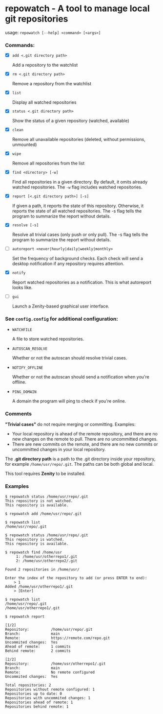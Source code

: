 # repowatch - A tool to manage local git repositories

usage: `repowatch [--help] <command> [<args>]`

### Commands:
- [x] `add <.git directory path>` 
    
    Add a repository to the watchlist
- [x] `rm <.git directory path>`

    Remove a repository from the watchlist
- [x] `list`

    Display all watched repositories
- [x] `status <.git directory path>`

    Show the status of a given repository (watched, available)
- [x] `clean`

    Remove all unavailable repositories (deleted, without permissions, unmounted)
- [x] `wipe`

    Remove all repositories from the list
- [x] `find <directory> [-w]`   

    Find all repositories in a given directory. By default, it omits already watched repositories. The `-w` flag includes watched repositories.
- [x] `report [<.git directory path>] [-s]`

    If given a path, it reports the state of this repository. Otherwise, it reports the state of all watched repositories. The -s flag tells the program to summarize the report without details.
- [x] `resolve [-s]`

    Resolve all trivial cases (only push or only pull). The -s flag tells the program to summarize the report without details.
- [ ] `autoreport <never|hourly|daily|weekly|monthly>`

    Set the frequency of background checks. Each check will send a desktop notification if any repository requires attention.
- [x] `notify` 

    Report watched repositories as a notification. This is what autoreport looks like.
- [ ] `gui`

    Launch a Zenity-based graphical user interface.

### See `config.config` for additional configuration:
* `WATCHFILE`

    A file to store watched repositories.
* `AUTOSCAN_RESOLVE`

    Whether or not the autoscan should resolve trivial cases.
* `NOTIFY_OFFLINE`

    Whether or not the autoscan should send a notification when you're offline.
* `PING_DOMAIN`

    A domain the program will ping to check if you're online.

### Comments

**"Trivial cases"** do not require merging or committing. Examples:
* Your local repository is ahead of the remote repository, and there are no new changes on the remote to pull. There are no uncommitted changes.
* There are new commits on the remote, and there are no new commits or uncommitted changes in your local repository.

The **.git directory path** is a path to the .git directory inside your repository, for example `/home/usr/repo/.git`. The paths can be both global and local.

This tool requires **Zenity** to be installed.

### Examples

```
$ repowatch status /home/usr/repo/.git
This repository is not watched.
This repository is available.

$ repowatch add /home/usr/repo/.git

$ repowatch list
/home/usr/repo/.git

$ repowatch status /home/usr/repo/.git
This repository is watched.
This repository is available.
```

```
$ repowatch find /home/usr
     1: /home/usr/otherrepo1/.git
     2: /home/usr/otherrepo2/.git

Found 2 repositories in /home/usr/

Enter the index of the repository to add (or press ENTER to end):
    > 1
Added /home/usr/otherrepo1/.git
    > [Enter]

$ repowatch list
/home/usr/repo/.git
/home/usr/otherrepo1/.git
```

```
$ repowatch report

[1/2]
Repository:          /home/usr/repo/.git
Branch:              main
Remote:              https://remote.com/repo.git
Uncommited changes:  Yes
Ahead of remote:     1 commits
Behind remote:       2 commits

[2/2]
Repository:          /home/usr/otherrepo1/.git
Branch:              main
Remote:              No remote configured
Uncommited changes:  Yes

Total repositories: 2
Repositories without remote configured: 1
Repositories up to date: 0
Repositories with uncommited changes: 1
Repositories ahead of remote: 1
Repositories behind remote: 1
```

